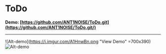 # ToDo
**Demo:  [https://github.com/ANT1NOISE/ToDo.git](https://github.com/ANT1NOISE/ToDo.git/)**
____
![Alt-demo](https://i.imgur.com/A1HnwBn.png "View Demo" =700x390)
![Alt-demo](https://i.imgur.com/A1HnwBn.png "View Demo")
